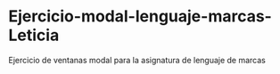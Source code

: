 # Ejercicio-modal-lenguaje-marcas-Leticia
Ejercicio de ventanas modal para la asignatura de lenguaje de marcas
